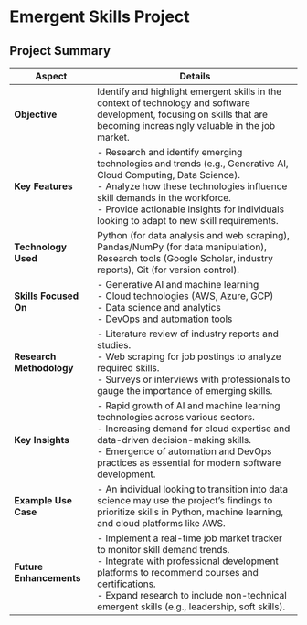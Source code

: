 # Emergent Skills Project

## Project Summary

| **Aspect**                     | **Details**                                                                                                                               |
|--------------------------------|-------------------------------------------------------------------------------------------------------------------------------------------|
| **Objective**                  | Identify and highlight emergent skills in the context of technology and software development, focusing on skills that are becoming increasingly valuable in the job market. |
| **Key Features**               | - Research and identify emerging technologies and trends (e.g., Generative AI, Cloud Computing, Data Science).<br>- Analyze how these technologies influence skill demands in the workforce.<br>- Provide actionable insights for individuals looking to adapt to new skill requirements. |
| **Technology Used**            | Python (for data analysis and web scraping), Pandas/NumPy (for data manipulation), Research tools (Google Scholar, industry reports), Git (for version control). |
| **Skills Focused On**          | - Generative AI and machine learning<br>- Cloud technologies (AWS, Azure, GCP)<br>- Data science and analytics<br>- DevOps and automation tools |
| **Research Methodology**       | - Literature review of industry reports and studies.<br>- Web scraping for job postings to analyze required skills.<br>- Surveys or interviews with professionals to gauge the importance of emerging skills. |
| **Key Insights**               | - Rapid growth of AI and machine learning technologies across various sectors.<br>- Increasing demand for cloud expertise and data-driven decision-making skills.<br>- Emergence of automation and DevOps practices as essential for modern software development. |
| **Example Use Case**           | - An individual looking to transition into data science may use the project’s findings to prioritize skills in Python, machine learning, and cloud platforms like AWS. |
| **Future Enhancements**        | - Implement a real-time job market tracker to monitor skill demand trends.<br>- Integrate with professional development platforms to recommend courses and certifications.<br>- Expand research to include non-technical emergent skills (e.g., leadership, soft skills). |
